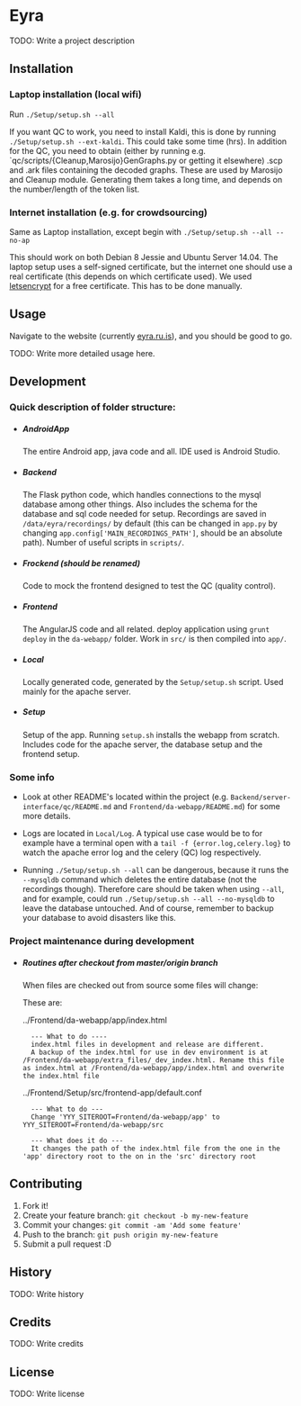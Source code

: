 # Eyra

TODO: Write a project description

## Installation

### Laptop installation (local wifi)

Run `./Setup/setup.sh --all`

If you want QC to work, you need to install Kaldi, this is done by running `./Setup/setup.sh --ext-kaldi`. This could take some time (hrs).
In addition for the QC, you need to obtain (either by running e.g. `qc/scripts/{Cleanup,Marosijo}GenGraphs.py or getting it elsewhere) .scp and .ark files containing the decoded graphs. These are used by Marosijo and Cleanup module. Generating them takes a long time, and depends on the number/length of the token list.

### Internet installation (e.g. for crowdsourcing)

Same as Laptop installation, except begin with `./Setup/setup.sh --all --no-ap`

This should work on both Debian 8 Jessie and Ubuntu Server 14.04. The laptop setup uses a self-signed certificate, but the internet one should use a real certificate (this depends on which certificate used). We used [letsencrypt](https://letsencrypt.org/) for a free certificate. This has to be done manually.
    
## Usage

Navigate to the website (currently [eyra.ru.is](https://eyra.ru.is)), and you should be good to go.

TODO: Write more detailed usage here.

## Development

### Quick description of folder structure:
* ##### AndroidApp  
    The entire Android app, java code and all. IDE used is Android Studio.
* ##### Backend  
    The Flask python code, which handles connections to the mysql database among other things. Also includes the schema for the database and sql code needed for setup. Recordings are saved in `/data/eyra/recordings/` by default (this can be changed in `app.py` by changing `app.config['MAIN_RECORDINGS_PATH']`, should be an absolute path). Number of useful scripts in `scripts/`.
* ##### Frockend (should be renamed)  
    Code to mock the frontend designed to test the QC (quality control).
* ##### Frontend  
    The AngularJS code and all related. deploy application using `grunt deploy` in the `da-webapp/` folder. Work in `src/` is then compiled into `app/`.
* ##### Local  
    Locally generated code, generated by the `Setup/setup.sh` script. Used mainly for the apache server.
* ##### Setup  
    Setup of the app. Running `setup.sh` installs the webapp from scratch. Includes code for the apache server, the database setup and the frontend setup.

### Some info
* Look at other README's located within the project (e.g. `Backend/server-interface/qc/README.md` and `Frontend/da-webapp/README.md`) for some more details.

* Logs are located in `Local/Log`. A typical use case would be to for example have a terminal open with a `tail -f {error.log,celery.log}` to watch the apache error log and the celery (QC) log respectively.

* Running `./Setup/setup.sh --all` can be dangerous, because it runs the `--mysqldb` command which deletes the entire database (not the recordings though). Therefore care should be taken when using `--all`, and for example, could run `./Setup/setup.sh --all --no-mysqldb` to leave the database untouched. And of course, remember to backup your database to avoid disasters like this.

### Project maintenance during development

* ##### Routines after checkout from master/origin branch  

    When files are checked out from source some files will change:

    These are: 

    ../Frontend/da-webapp/app/index.html

        --- What to do ----
        index.html files in development and release are different. 
        A backup of the index.html for use in dev environment is at /Frontend/da-webapp/extra_files/_dev_index.html. Rename this file as index.html at /Frontend/da-webapp/app/index.html and overwrite the index.html file

    ../Frontend/Setup/src/frontend-app/default.conf

        --- What to do ---
        Change 'YYY_SITEROOT=Frontend/da-webapp/app' to YYY_SITEROOT=Frontend/da-webapp/src

        --- What does it do ---
        It changes the path of the index.html file from the one in the 'app' directory root to the on in the 'src' directory root

## Contributing

1. Fork it!
2. Create your feature branch: `git checkout -b my-new-feature`
3. Commit your changes: `git commit -am 'Add some feature'`
4. Push to the branch: `git push origin my-new-feature`
5. Submit a pull request :D

## History

TODO: Write history

## Credits

TODO: Write credits

## License

TODO: Write license